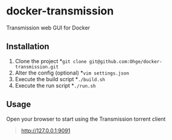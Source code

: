 # docker-transmission
Transmission web GUI for Docker

## Installation
1. Clone the project
	*`git clone git@github.com:Ohge/docker-transmission.git`
2. Alter the config (optional)
	*`vim settings.json`
2. Execute the build script
	*`./build.sh`
3. Execute the run script
	*`./run.sh`

## Usage
Open your browser to start using the Transmission torrent client
> http://127.0.0.1:9091
